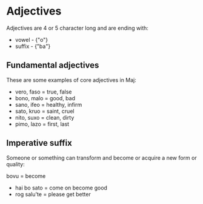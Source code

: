 # Adjectives

Adjectives are 4 or 5 character long and are ending with:

* vowel  - {"o"}
* suffix - {"ba"}

## Fundamental adjectives

These are some examples of core adjectives in Maj:

* vero, faso = true, false
* bono, malo = good, bad
* sano, ifeo = healthy, infirm
* sato, kruo = saint, cruel
* nito, suxo = clean, dirty 
* pimo, lazo = first, last

## Imperative suffix

Someone or something can transform and become or acquire a new form or quality:

bovu = become

* hai bo sato = come on become good
* rog salu'te = please get better






